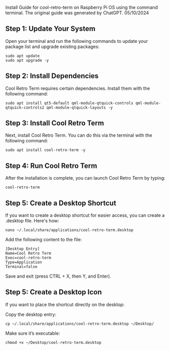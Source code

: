 Install Guide for cool-retro-term on Raspberry Pi OS using the command terminal. The original guide was generated by ChatGPT. 05/10/2024

## Step 1: Update Your System
Open your terminal and run the following commands to update your package list and upgrade existing packages:

    sudo apt update
    sudo apt upgrade -y

## Step 2: Install Dependencies
Cool Retro Term requires certain dependencies. Install them with the following command:

    sudo apt install qt5-default qml-module-qtquick-controls qml-module-qtquick-controls2 qml-module-qtquick-layouts -y

## Step 3: Install Cool Retro Term
Next, install Cool Retro Term. You can do this via the terminal with the following command:

    sudo apt install cool-retro-term -y

## Step 4: Run Cool Retro Term
After the installation is complete, you can launch Cool Retro Term by typing:

    cool-retro-term

## Step 5: Create a Desktop Shortcut
If you want to create a desktop shortcut for easier access, you can create a .desktop file. Here's how:

    nano ~/.local/share/applications/cool-retro-term.desktop

Add the following content to the file:

    [Desktop Entry]
    Name=Cool Retro Term
    Exec=cool-retro-term
    Type=Application
    Terminal=false

Save and exit (press CTRL + X, then Y, and Enter).

## Step 5: Create a Desktop Icon
If you want to place the shortcut directly on the desktop:

Copy the desktop entry:

    cp ~/.local/share/applications/cool-retro-term.desktop ~/Desktop/

Make sure it’s executable:

    chmod +x ~/Desktop/cool-retro-term.desktop
